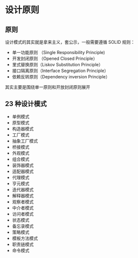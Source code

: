 # 设计原则

## 原则

设计模式的其实就是拿来主义，套公示，一般需要遵循 SOLID 规则：
- 单一功能原则 （Single Responsibility Principle)
- 开发封闭原则 （Opened Closed Principle）
- 里式替换原则（Liskov Substitution Principle）
- 接口隔离原则（Interface Segregation Principle）
- 依赖反转原则（Dependency inversion Principle）

其实主要是围绕单一原则和开放封闭原则展开

## 23 种设计模式

- 单例模式
- 原型模式
- 构造器模式
- 工厂模式
- 抽象工厂模式
- 桥接模式
- 外观模式
- 组合模式
- 装饰器模式
- 适配器模式
- 代理模式
- 亨元模式
- 迭代器模式
- 解释器模式
- 观察者模式
- 中介者模式
- 访问者模式
- 状态模式
- 备忘录模式
- 策略模式
- 模板方法模式
- 职责链模式
- 命令模式